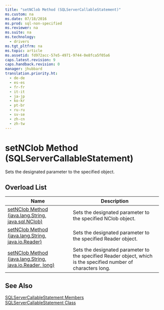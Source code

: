 ```yaml
---
title: "setNClob Method (SQLServerCallableStatement)"
ms.custom: na
ms.date: 07/18/2016
ms.prod: sql-non-specified
ms.reviewer: na
ms.suite: na
ms.technology: 
  - drivers
ms.tgt_pltfrm: na
ms.topic: article
ms.assetid: fd972acc-57e5-4971-9744-0e8fca5f05a6
caps.latest.revision: 9
caps.handback.revision: 0
manager: jhubbard
translation.priority.ht: 
  - de-de
  - es-es
  - fr-fr
  - it-it
  - ja-jp
  - ko-kr
  - pt-br
  - ru-ru
  - sv-se
  - zh-cn
  - zh-tw
---
```

# setNClob Method (SQLServerCallableStatement)
  Sets the designated parameter to the specified object.  
  
## Overload List  
  
|Name|Description|  
|----------|-----------------|  
|[setNClob Method &#40;java.lang.String, java.sql.NClob&#41;](../content/setNClob-Method--java.lang.String--java.sql.NClob-.md)|Sets the designated parameter to the specified NClob object.|  
|[setNClob Method &#40;java.lang.String, java.io.Reader&#41;](../content/setNClob-Method--java.lang.String--java.io.Reader-.md)|Sets the designated parameter to the specified Reader object.|  
|[setNClob Method &#40;java.lang.String, java.io.Reader, long&#41;](../content/setNClob-Method--java.lang.String--java.io.Reader--long-.md)|Sets the designated parameter to the specified Reader object, which is the specified number of characters long.|  
  
## See Also  
 [SQLServerCallableStatement Members](../content/SQLServerCallableStatement-Members.md)   
 [SQLServerCallableStatement Class](../content/SQLServerCallableStatement-Class.md)  
  
  